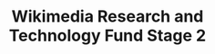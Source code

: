 ---
associated_platform: WikiMedia Foundation
cost_to_access: 300
country: Global
fields_included:
- biomedical sciences
- electronics
- arts
last_edit: '2022-07-19T22:14:54.000Z'
location: https://meta.wikimedia.org/wiki/Grants:Programs/Wikimedia_Research_%26_Technology_Fund
number_of_records: '100000'
point_of_contact: Benjamin Mako Hill
shortname: wmf_research_tech
still_active?: true
terms_of_use: license details
title: Wikimedia Research and Technology Fund Stage 2
uuid: recXlZLcyPqsq5UN6
---